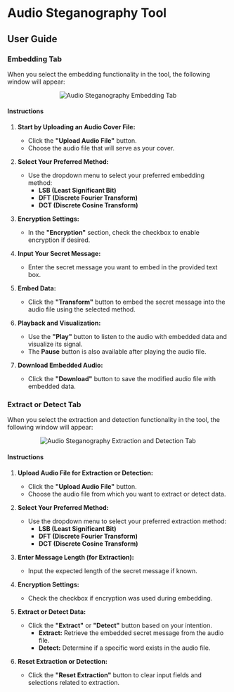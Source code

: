 # Audio Steganography Tool

## User Guide

### Embedding Tab

When you select the embedding functionality in the tool, the following window will appear:

<p align="center">
  <img src="https://i.imgur.com/A4v9IZA.png" alt="Audio Steganography Embedding Tab">
</p>

#### Instructions

1. **Start by Uploading an Audio Cover File:**
   - Click the **"Upload Audio File"** button.
   - Choose the audio file that will serve as your cover.

2. **Select Your Preferred Method:**
   - Use the dropdown menu to select your preferred embedding method:
     - **LSB (Least Significant Bit)**
     - **DFT (Discrete Fourier Transform)**
     - **DCT (Discrete Cosine Transform)**

3. **Encryption Settings:**
   - In the **"Encryption"** section, check the checkbox to enable encryption if desired.

4. **Input Your Secret Message:**
   - Enter the secret message you want to embed in the provided text box.

5. **Embed Data:**
   - Click the **"Transform"** button to embed the secret message into the audio file using the selected method.

6. **Playback and Visualization:**
   - Use the **"Play"** button to listen to the audio with embedded data and visualize its signal. 
   - The **Pause** button is also available after playing the audio file.

7. **Download Embedded Audio:**
   - Click the **"Download"** button to save the modified audio file with embedded data.

### Extract or Detect Tab

When you select the extraction and detection functionality in the tool, the following window will appear:

<p align="center">
  <img src="https://i.imgur.com/CcP6AUl.png" alt="Audio Steganography Extraction and Detection Tab">
</p>

#### Instructions

1. **Upload Audio File for Extraction or Detection:**
   - Click the **"Upload Audio File"** button.
   - Choose the audio file from which you want to extract or detect data.

2. **Select Your Preferred Method:**
   - Use the dropdown menu to select your preferred extraction method:
     - **LSB (Least Significant Bit)**
     - **DFT (Discrete Fourier Transform)**
     - **DCT (Discrete Cosine Transform)**

3. **Enter Message Length (for Extraction):**
   - Input the expected length of the secret message if known.

4. **Encryption Settings:**
   - Check the checkbox if encryption was used during embedding.

5. **Extract or Detect Data:**
   - Click the **"Extract"** or **"Detect"** button based on your intention.
     - **Extract:** Retrieve the embedded secret message from the audio file.
     - **Detect:** Determine if a specific word exists in the audio file.

6. **Reset Extraction or Detection:**
   - Click the **"Reset Extraction"** button to clear input fields and selections related to extraction.
